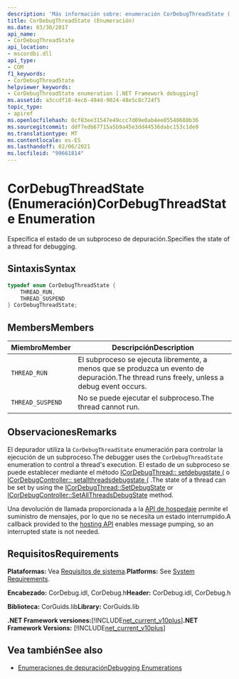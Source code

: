 ```yaml
---
description: 'Más información sobre: enumeración CorDebugThreadState ('
title: CorDebugThreadState (Enumeración)
ms.date: 03/30/2017
api_name:
- CorDebugThreadState
api_location:
- mscordbi.dll
api_type:
- COM
f1_keywords:
- CorDebugThreadState
helpviewer_keywords:
- CorDebugThreadState enumeration [.NET Framework debugging]
ms.assetid: a3ccdf18-4ec6-494d-9024-48e5c8c724f5
topic_type:
- apiref
ms.openlocfilehash: 0cf83ee31547e49ccc7d09e0ab4ee85548688b36
ms.sourcegitcommit: ddf7edb67715a5b9a45e3dd44536dabc153c1de0
ms.translationtype: MT
ms.contentlocale: es-ES
ms.lasthandoff: 02/06/2021
ms.locfileid: "99661814"
---
```

# <a name="cordebugthreadstate-enumeration"></a><span data-ttu-id="1c971-103">CorDebugThreadState (Enumeración)</span><span class="sxs-lookup"><span data-stu-id="1c971-103">CorDebugThreadState Enumeration</span></span>

<span data-ttu-id="1c971-104">Especifica el estado de un subproceso de depuración.</span><span class="sxs-lookup"><span data-stu-id="1c971-104">Specifies the state of a thread for debugging.</span></span>  
  
## <a name="syntax"></a><span data-ttu-id="1c971-105">Sintaxis</span><span class="sxs-lookup"><span data-stu-id="1c971-105">Syntax</span></span>  
  
```cpp  
typedef enum CorDebugThreadState {  
    THREAD_RUN,  
    THREAD_SUSPEND  
} CorDebugThreadState;  
```  
  
## <a name="members"></a><span data-ttu-id="1c971-106">Members</span><span class="sxs-lookup"><span data-stu-id="1c971-106">Members</span></span>  
  
|<span data-ttu-id="1c971-107">Miembro</span><span class="sxs-lookup"><span data-stu-id="1c971-107">Member</span></span>|<span data-ttu-id="1c971-108">Descripción</span><span class="sxs-lookup"><span data-stu-id="1c971-108">Description</span></span>|  
|------------|-----------------|  
|`THREAD_RUN`|<span data-ttu-id="1c971-109">El subproceso se ejecuta libremente, a menos que se produzca un evento de depuración.</span><span class="sxs-lookup"><span data-stu-id="1c971-109">The thread runs freely, unless a debug event occurs.</span></span>|  
|`THREAD_SUSPEND`|<span data-ttu-id="1c971-110">No se puede ejecutar el subproceso.</span><span class="sxs-lookup"><span data-stu-id="1c971-110">The thread cannot run.</span></span>|  
  
## <a name="remarks"></a><span data-ttu-id="1c971-111">Observaciones</span><span class="sxs-lookup"><span data-stu-id="1c971-111">Remarks</span></span>  

 <span data-ttu-id="1c971-112">El depurador utiliza la `CorDebugThreadState` enumeración para controlar la ejecución de un subproceso.</span><span class="sxs-lookup"><span data-stu-id="1c971-112">The debugger uses the `CorDebugThreadState` enumeration to control a thread's execution.</span></span> <span data-ttu-id="1c971-113">El estado de un subproceso se puede establecer mediante el método [ICorDebugThread:: setdebugstate (](icordebugthread-setdebugstate-method.md) o [ICorDebugController:: setallthreadsdebugstate (](icordebugcontroller-setallthreadsdebugstate-method.md) .</span><span class="sxs-lookup"><span data-stu-id="1c971-113">The state of a thread can be set by using the [ICorDebugThread::SetDebugState](icordebugthread-setdebugstate-method.md) or [ICorDebugController::SetAllThreadsDebugState](icordebugcontroller-setallthreadsdebugstate-method.md) method.</span></span>  
  
 <span data-ttu-id="1c971-114">Una devolución de llamada proporcionada a la [API de hospedaje](../hosting/index.md) permite el suministro de mensajes, por lo que no se necesita un estado interrumpido.</span><span class="sxs-lookup"><span data-stu-id="1c971-114">A callback provided to the [hosting API](../hosting/index.md) enables message pumping, so an interrupted state is not needed.</span></span>  
  
## <a name="requirements"></a><span data-ttu-id="1c971-115">Requisitos</span><span class="sxs-lookup"><span data-stu-id="1c971-115">Requirements</span></span>  

 <span data-ttu-id="1c971-116">**Plataformas:** Vea [Requisitos de sistema](../../get-started/system-requirements.md).</span><span class="sxs-lookup"><span data-stu-id="1c971-116">**Platforms:** See [System Requirements](../../get-started/system-requirements.md).</span></span>  
  
 <span data-ttu-id="1c971-117">**Encabezado:** CorDebug.idl, CorDebug.h</span><span class="sxs-lookup"><span data-stu-id="1c971-117">**Header:** CorDebug.idl, CorDebug.h</span></span>  
  
 <span data-ttu-id="1c971-118">**Biblioteca:** CorGuids.lib</span><span class="sxs-lookup"><span data-stu-id="1c971-118">**Library:** CorGuids.lib</span></span>  
  
 <span data-ttu-id="1c971-119">**.NET Framework versiones:**[!INCLUDE[net_current_v10plus](../../../../includes/net-current-v10plus-md.md)]</span><span class="sxs-lookup"><span data-stu-id="1c971-119">**.NET Framework Versions:** [!INCLUDE[net_current_v10plus](../../../../includes/net-current-v10plus-md.md)]</span></span>  
  
## <a name="see-also"></a><span data-ttu-id="1c971-120">Vea también</span><span class="sxs-lookup"><span data-stu-id="1c971-120">See also</span></span>

- [<span data-ttu-id="1c971-121">Enumeraciones de depuración</span><span class="sxs-lookup"><span data-stu-id="1c971-121">Debugging Enumerations</span></span>](debugging-enumerations.md)
